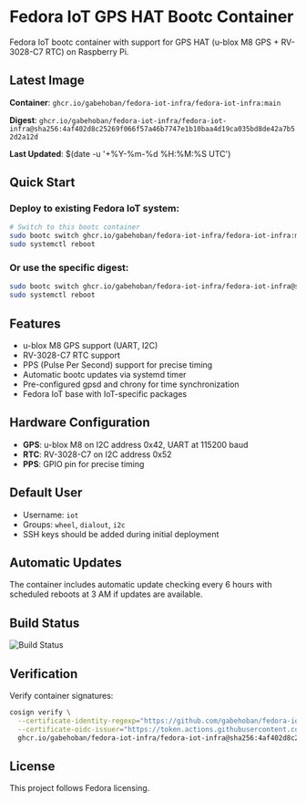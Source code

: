 # Fedora IoT GPS HAT Bootc Container

Fedora IoT bootc container with support for GPS HAT (u-blox M8 GPS + RV-3028-C7 RTC) on Raspberry Pi.

## Latest Image

**Container**: `ghcr.io/gabehoban/fedora-iot-infra/fedora-iot-infra:main`

**Digest**: `ghcr.io/gabehoban/fedora-iot-infra/fedora-iot-infra@sha256:4af402d8c25269f066f57a46b7747e1b10baa4d19ca035bd8de42a7b52d2a12d`

**Last Updated**: $(date -u '+%Y-%m-%d %H:%M:%S UTC')

## Quick Start

### Deploy to existing Fedora IoT system:

```bash
# Switch to this bootc container
sudo bootc switch ghcr.io/gabehoban/fedora-iot-infra/fedora-iot-infra:main
sudo systemctl reboot
```

### Or use the specific digest:

```bash
sudo bootc switch ghcr.io/gabehoban/fedora-iot-infra/fedora-iot-infra@sha256:4af402d8c25269f066f57a46b7747e1b10baa4d19ca035bd8de42a7b52d2a12d
sudo systemctl reboot
```

## Features

- u-blox M8 GPS support (UART, I2C)
- RV-3028-C7 RTC support
- PPS (Pulse Per Second) support for precise timing
- Automatic bootc updates via systemd timer
- Pre-configured gpsd and chrony for time synchronization
- Fedora IoT base with IoT-specific packages

## Hardware Configuration

- **GPS**: u-blox M8 on I2C address 0x42, UART at 115200 baud
- **RTC**: RV-3028-C7 on I2C address 0x52
- **PPS**: GPIO pin for precise timing

## Default User

- Username: `iot`
- Groups: `wheel`, `dialout`, `i2c`
- SSH keys should be added during initial deployment

## Automatic Updates

The container includes automatic update checking every 6 hours with scheduled reboots at 3 AM if updates are available.

## Build Status

![Build Status](https://github.com/gabehoban/fedora-iot-infra/actions/workflows/bootc-build.yml/badge.svg)

## Verification

Verify container signatures:

```bash
cosign verify \
  --certificate-identity-regexp="https://github.com/gabehoban/fedora-iot-infra" \
  --certificate-oidc-issuer="https://token.actions.githubusercontent.com" \
  ghcr.io/gabehoban/fedora-iot-infra/fedora-iot-infra@sha256:4af402d8c25269f066f57a46b7747e1b10baa4d19ca035bd8de42a7b52d2a12d
```

## License

This project follows Fedora licensing.
